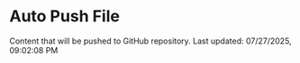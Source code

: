 # Auto Push File

Content that will be pushed to GitHub repository.
Last updated: 07/27/2025, 09:02:08 PM